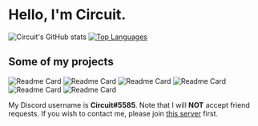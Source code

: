 # Hello, I'm Circuit.
![Circuit's GitHub stats](https://github-readme-stats-one-bice.vercel.app/api?username=CircuitSacul&theme=dracula&show_icons=true&include_all_commits=true&count_private=true&role=OWNER,ORGANIZATION_MEMBER,COLLABORATOR)
[![Top Languages](https://github-readme-stats.vercel.app/api/top-langs/?username=CircuitSacul&show_icons=true&theme=dracula)](https://github.com/anuraghazra/github-readme-stats)

## Some of my projects
![Readme Card](https://github-readme-stats.vercel.app/api/pin/?username=CircuitSacul&repo=mCoding-bot&theme=dracula)
![Readme Card](https://github-readme-stats.vercel.app/api/pin/?username=CircuitsBots&repo=Starboard-2&theme=dracula)
![Readme Card](https://github-readme-stats.vercel.app/api/pin/?username=CircuitsBots&repo=discord-ext-wizards&theme=dracula)
![Readme Card](https://github-readme-stats.vercel.app/api/pin/?username=CircuitsBots&repo=discord-ext-prettyhelp&theme=dracula)
![Readme Card](https://github-readme-stats.vercel.app/api/pin/?username=CircuitsBots&repo=discord-i18n&theme=dracula)
![Readme Card](https://github-readme-stats.vercel.app/api/pin/?username=CircuitsBots&repo=asyncpg-discordpy&theme=dracula)

My Discord username is **Circuit#5585**. Note that I will **NOT** accept friend requests. If you wish to contact me, please join [this server](https://discord.gg/dGAzZDaTS9) first.
